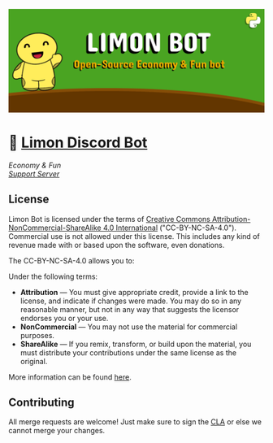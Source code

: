 ![Limon](banner1.png)
# 🍋 [Limon Discord Bot](https://discord.com/api/oauth2/authorize?client_id=994143430504620072&permissions=139586817088&scope=applications.commands%20bot)
*Economy & Fun  
[Support Server](https://discord.gg/8YX57rBGTM)*


## License
Limon Bot is licensed under the terms of [Creative Commons Attribution-NonCommercial-ShareAlike 4.0 International](https://github.com/AbdurrahmanCosar/Limon/blob/main/LICENSE) ("CC-BY-NC-SA-4.0"). Commercial use is not allowed under this license. This includes any kind of revenue made with or based upon the software, even donations.

The CC-BY-NC-SA-4.0 allows you to:

Under the following terms:

- **Attribution** — You must give appropriate credit, provide a link to the license, and indicate if changes were made. You may do so in any reasonable manner, but not in any way that suggests the licensor endorses you or your use.
- **NonCommercial** — You may not use the material for commercial purposes.
- **ShareAlike** — If you remix, transform, or build upon the material, you must distribute your contributions under the same license as the original.

More information can be found [here](https://creativecommons.org/licenses/by-nc-sa/4.0/).

## Contributing

All merge requests are welcome! Just make sure to sign the [CLA](https://cla-assistant.io/AbdurrahmanCosar/Limon) or else we cannot merge your changes.
